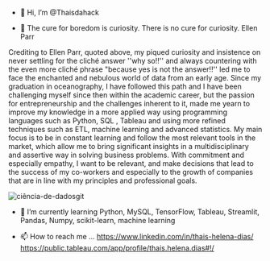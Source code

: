 - 👋 Hi, I’m @Thaisdahack

- 👀 The cure for boredom is curiosity. There is no cure for curiosity.
Ellen Parr

Crediting to Ellen Parr, quoted above, my piqued curiosity and insistence on never settling for the cliché answer ''why so!!'' and always countering with the even more cliché phrase "because yes is not the answer!!'' led me to face the enchanted and nebulous world of data from an early age.
Since my graduation in oceanography, I have followed this path and I have been challenging myself since then within the academic career, but the passion for entrepreneurship and the challenges inherent to it, made me yearn to improve my knowledge in a more applied way using programming languages ​​such as Python, SQL , Tableau and using more refined techniques such as ETL, machine learning and advanced statistics.
My main focus is to be in constant learning and follow the most relevant tools in the market, which allow me to bring significant insights in a multidisciplinary and assertive way in solving business problems.
With commitment and especially empathy, I want to be relevant, and make decisions that lead to the success of my co-workers and especially to the growth of companies that are in line with my principles and professional goals.

![ciência-de-dadosgit](https://user-images.githubusercontent.com/101371267/169715509-f2b38970-b62b-4bf2-99e7-d64adfb71b6e.jpg)

- 🌱 I’m currently learning Python, MySQL, TensorFlow, Tableau, Streamlit, Pandas, Numpy, scikit-learn, machine learning

- 📫 How to reach me ...
https://www.linkedin.com/in/thais-helena-dias/
https://public.tableau.com/app/profile/thais.helena.dias#!/
<!---
Thaisdahack/Thaisdahack is a ✨ special ✨ repository because its `README.md` (this file) appears on your GitHub profile.
You can click the Preview link to take a look at your changes.
--->
